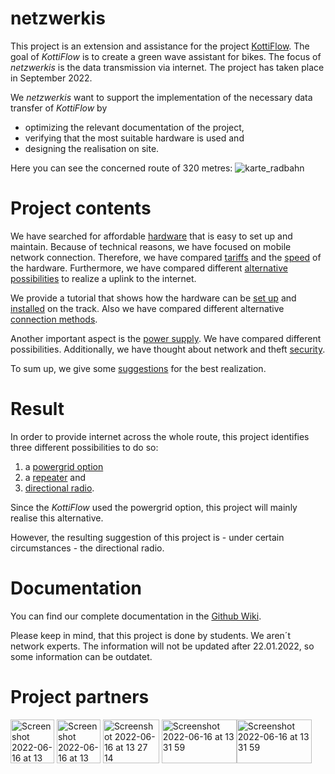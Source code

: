 # netzwerkis

This project is an extension and assistance for the project [KottiFlow](https://github.com/Obismadi99/KottiFlow). The goal of *KottiFlow* is to create a green wave assistant for bikes. The focus of *netzwerkis* is the data transmission via internet. The project has taken place in September 2022.

We *netzwerkis* want to support the implementation of the necessary data transfer of *KottiFlow* by 
* optimizing the relevant documentation of the project, 
* verifying that the most suitable hardware is used and 
* designing the realisation on site.

Here you can see the concerned route of 320 metres:
![karte_radbahn](https://user-images.githubusercontent.com/72743667/191538771-f9249d19-f33c-455b-8fb4-ff3a30a8c6de.png)




# Project contents

We have searched for affordable [hardware](https://github.com/martlemoree/netzwerkis/wiki/Hardware-list) that is easy to set up and maintain. Because of technical reasons, we have focused on mobile network connection. Therefore, we have compared [tariffs](https://github.com/martlemoree/netzwerkis/wiki/Mobile-Network-tariffs) and the [speed](https://github.com/martlemoree/netzwerkis/wiki/Network-speed) of the hardware. Furthermore, we have compared different [alternative possibilities](https://github.com/martlemoree/netzwerkis/wiki/Alternative-Uplinks) to realize a uplink to the internet.

We provide a tutorial that shows how the hardware can be [set up](https://github.com/martlemoree/netzwerkis/wiki/Hardware-configuration) and [installed](https://github.com/martlemoree/netzwerkis/wiki/Construction-plan) on the track. Also we have compared different alternative [connection methods](https://github.com/martlemoree/netzwerkis/wiki/Alternative-solutions).

Another important aspect is the [power supply](https://github.com/martlemoree/netzwerkis/wiki/power-supply). We have compared different possibilities. Additionally, we have thought about network and theft [security](https://github.com/martlemoree/netzwerkis/wiki/Security).

To sum up, we give some [suggestions](https://github.com/martlemoree/netzwerkis/wiki/Suggestions-for-realization) for the best realization.

# Result

In order to provide internet across the whole route, this project identifies three different possibilities to do so:
1. a [powergrid option](https://github.com/martlemoree/netzwerkis/wiki/Construction-plan) 
2. a [repeater](https://github.com/martlemoree/netzwerkis/wiki/Alternative-solutions#repeater-variant) and 
3. [directional radio](https://github.com/martlemoree/netzwerkis/wiki/Alternative-solutions#repeater-variant).

Since the *KottiFlow* used the powergrid option, this project will mainly realise this alternative.

However, the resulting suggestion of this project is  - under certain circumstances - the directional radio.

# Documentation

You can find our complete documentation in the [Github Wiki](https://github.com/martlemoree/netzwerkis/wiki/).

Please keep in mind, that this project is done by students. We aren´t network experts. The information will not be updated after 22.01.2022, so some information can be outdatet.

# Project partners

[<img width="70" height="70" alt="Screenshot 2022-06-16 at 13 30 30" src="https://user-images.githubusercontent.com/107621070/174060790-d9e71d79-9389-4c0c-9272-6a89a32dda01.png">](https://www.fixmycity.de) [<img width="70" height="70" alt="Screenshot 2022-06-16 at 13 23 11" src="https://user-images.githubusercontent.com/107621070/174059941-b43acfea-c277-42dd-ae67-764d6a949d9a.png">](https://radbahn.berlin/de) [<img width="90" height="70" alt="Screenshot 2022-06-16 at 13 27 14" src="https://user-images.githubusercontent.com/72743667/190590223-5adc3ba7-381f-4876-8152-6979e4ed24bb.png">](https://citylab-berlin.org/de/start/) [<img width="120" height="70" alt="Screenshot 2022-06-16 at 13 31 59" src="https://user-images.githubusercontent.com/72743667/190590677-51242270-4e64-45e0-8d82-37ee6e845423.png">](https://www.htw-berlin.de/)[<img width="120" height="70" alt="Screenshot 2022-06-16 at 13 31 59" src="https://user-images.githubusercontent.com/72743667/191470213-455aa0b6-0de9-490d-b4e7-6faefd86a04d.png">](https://www.tu.berlin/)

